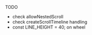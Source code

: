 TODO

- check allowNestedScroll
- check createScrollTimeline handling
- const LINE_HEIGHT = 40; on wheel
